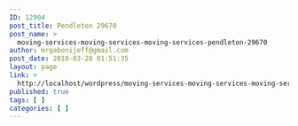 ```yaml
---
ID: 12904
post_title: Pendleton 29670
post_name: >
  moving-services-moving-services-moving-services-pendleton-29670
author: mrgabonijeff@gmail.com
post_date: 2018-03-28 01:51:35
layout: page
link: >
  http://localhost/wordpress/moving-services-moving-services-moving-services-pendleton-29670/
published: true
tags: [ ]
categories: [ ]
---
```

